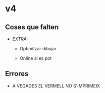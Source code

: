 # v4
## Coses que falten

- *EXTRA:* 

    - Optimitzar dibujar
    
    - Online si es pot

## Errores

- A VEGADES EL VERMELL NO S'IMPRIMEIX



